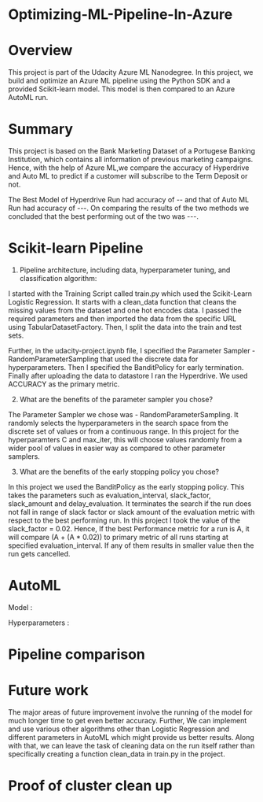# Optimizing-ML-Pipeline-In-Azure
# Overview
This project is part of the Udacity Azure ML Nanodegree. In this project, we build and optimize an Azure ML pipeline using the Python SDK and a provided Scikit-learn model. This model is then compared to an Azure AutoML run.

# Summary
This project is based on the Bank Marketing Dataset of a Portugese Banking Institution, which contains all information of previous marketing campaigns. Hence, with the help of Azure ML,we compare the accuracy of Hyperdrive and Auto ML to predict if a customer will subscribe to the Term Deposit or not.

The Best Model of Hyperdrive Run had accuracy of -- and that of Auto ML Run had accuracy of ---. On comparing the results of the two methods we concluded that the best performing out of the two was ---.

# Scikit-learn Pipeline

1. Pipeline architecture, including data, hyperparameter tuning, and classification algorithm:

I started with the Training Script called train.py which used the Scikit-Learn Logistic Regression. It starts with a clean_data function that cleans the missing values from the dataset and one hot encodes data. I passed the required parameters and then imported the data from the specific URL using TabularDatasetFactory. Then, I split the data into the train and test sets. 

Further, in the udacity-project.ipynb file, I specified the Parameter Sampler - RandomParameterSampling that used the discrete data for hyperparameters. Then I specified the BanditPolicy for early termination. Finally after uploading the data to datastore I ran the Hyperdrive. We used ACCURACY as the primary metric.

2. What are the benefits of the parameter sampler you chose?

The Parameter Sampler we chose was - RandomParameterSampling. It randomly selects the hyperparameters in the search space from the discrete set of values or from a continuous range. In this project for the hyperparamters C and max_iter, this will choose values randomly from a wider pool of values in easier way as compared to other parameter samplers.

3. What are the benefits of the early stopping policy you chose?

In this project we used the BanditPolicy as the early stopping policy. This takes the parameters such as evaluation_interval, slack_factor, slack_amount and delay_evaluation.
It terminates the search if the run does not fall in range of slack factor or slack amount of the evaluation metric with respect to the best performing run. In this project I took the value of the slack_factor = 0.02.
Hence, If the best Performance metric for a run is A, it will compare (A + (A * 0.02)) to primary metric of all runs starting at specified evaluation_interval. If any of them results in smaller value then the run gets cancelled.

# AutoML

Model : 

Hyperparameters :

# Pipeline comparison

# Future work

The major areas of future improvement involve the running of the model for much longer time to get even better accuracy. Further, We can implement and use various other algorithms other than Logistic Regression and different parameters in AutoML which might provide us better results. Along with that, we can leave the task of cleaning data on the run itself rather than specifically creating a function clean_data in train.py in the project. 

# Proof of cluster clean up
